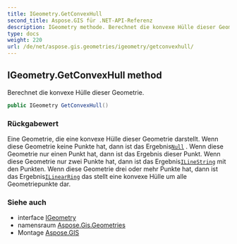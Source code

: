 ```yaml
---
title: IGeometry.GetConvexHull
second_title: Aspose.GIS für .NET-API-Referenz
description: IGeometry methode. Berechnet die konvexe Hülle dieser Geometrie.
type: docs
weight: 220
url: /de/net/aspose.gis.geometries/igeometry/getconvexhull/
---
```

## IGeometry.GetConvexHull method

Berechnet die konvexe Hülle dieser Geometrie.

```csharp
public IGeometry GetConvexHull()
```

### Rückgabewert

Eine Geometrie, die eine konvexe Hülle dieser Geometrie darstellt. Wenn diese Geometrie keine Punkte hat, dann ist das Ergebnis[`Null`](../../geometry/null/) . Wenn diese Geometrie nur einen Punkt hat, dann ist das Ergebnis dieser Punkt. Wenn diese Geometrie nur zwei Punkte hat, dann ist das Ergebnis[`ILineString`](../../ilinestring/) mit den Punkten. Wenn diese Geometrie drei oder mehr Punkte hat, dann ist das Ergebnis[`ILinearRing`](../../ilinearring/) das stellt eine konvexe Hülle um alle Geometriepunkte dar.

### Siehe auch

* interface [IGeometry](../)
* namensraum [Aspose.Gis.Geometries](../../igeometry/)
* Montage [Aspose.GIS](../../../)


